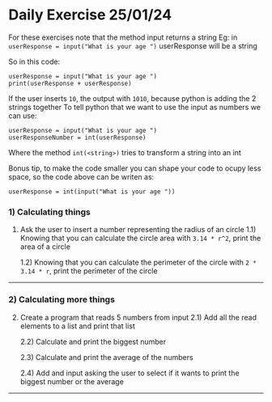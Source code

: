 # Daily Exercise 25/01/24


For these exercises note that the method input returns a string
Eg: in `userResponse = input("What is your age ")` userResponse will be a string

So in this code:

```
userResponse = input("What is your age ")
print(userResponse + userResponse)
```

If the user inserts `10`, the output with `1010`, because python is adding the 2 strings together
To tell python that we want to use the input as numbers we can use:

```
userResponse = input("What is your age ")
userResponseNumber = int(userResponse)
```

Where the method `int(<string>)` tries to transform a string into an int

Bonus tip, to make the code smaller you can shape your code to ocupy less space, so the code above can be writen as:

```
userResponse = int(input("What is your age "))
```


### 1) Calculating things

1) Ask the user to insert a number representing the radius of an circle
	1.1) Knowing that you can calculate the circle area with `3.14 * r^2`, print the area of a circle
	
	1.2) Knowing that you can calculate the perimeter of the circle with `2 * 3.14 * r`, print the perimeter of the circle

---

### 2) Calculating more things

2) Create a program that reads 5 numbers from input
	2.1) Add all the read elements to a list and print that list

	2.2) Calculate and print the biggest number

	2.3) Calculate and print the average of the numbers

	2.4) Add and input asking the user to select if it wants to print the biggest number or the average

---